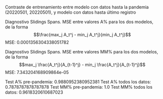 Contraste de entrenamiento entre modelo con datos hasta la pandemia (20220501, 20220501), y modelo con datos hasta último registro

Diagnostivo Slidings Spans. MSE entre valores A\% para los dos modelos, de la forma
 $$\frac{max_j A_t^j - min_j A_t^j}{min_j A_t^j}$$
MSE: 0.0001356304338051782

Diagnostivo Slidings Spans. MSE entre valores MM\% para los dos modelos, de la forma
 $$max_j \frac{A_t^j}{A_{t-1}^j} - min_j \frac{A_t^j}{A_{t-1}^j}$$
MSE: 7.343204168909864e-05

Test A% pre-pandemia: 0.9880952380952381
Test A% todos los datos: 0.7878787878787878
Test MM% pre-pandemia: 1.0
Test MM% todos los datos: 0.9618320610687023

